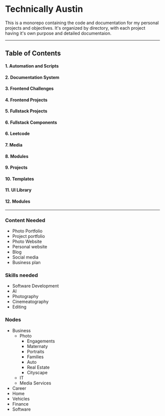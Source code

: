 # Technically Austin
This is a monorepo containing the code and documentation for my personal projects and objectives. It's organized by directory, with each project having it's own purpose and detailed documentaion.

---

## Table of Contents
#### 1. Automation and Scripts
#### 2. Documentation System
#### 3. Frontend Challenges
#### 4. Frontend Projects
#### 5. Fullstack Projects
#### 6. Fullstack Components
#### 6. Leetcode
#### 7. Media
#### 8. Modules
#### 9. Projects
#### 10. Templates
#### 11. UI Library
#### 12. Modules

---

### Content Needed
- Photo Portfolio
- Project portfolio
- Photo Website
- Personal website
- Blog
- Social media
- Business plan

### Skills needed
- Software Development
- AI
- Photography
- Cinemeatography
- Editing

### Nodes
- Business
    - Photo
        - Engagements
        - Maternaty
        - Portraits
        - Families
        - Auto
        - Real Estate
        - Cityscape
    - IT
    - Media Services
- Career
- Home
- Vehicles
- Finance
- Software









    







